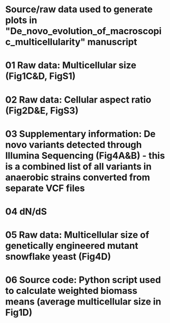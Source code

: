 # Source/raw data used to generate plots in "De_novo_evolution_of_macroscopic_multicellularity" manuscript


# 01 Raw data: Multicellular size (Fig1C&D, FigS1)
# 02 Raw data: Cellular aspect ratio (Fig2D&E, FigS3)
# 03 Supplementary information: De novo variants detected through Illumina Sequencing (Fig4A&B) - this is a combined list of all variants in anaerobic strains converted from separate VCF files
# 04 dN/dS 
# 05 Raw data: Multicellular size of genetically engineered mutant snowflake yeast (Fig4D)
# 06 Source code: Python script used to calculate weighted biomass means (average multicellular size in Fig1D) 
